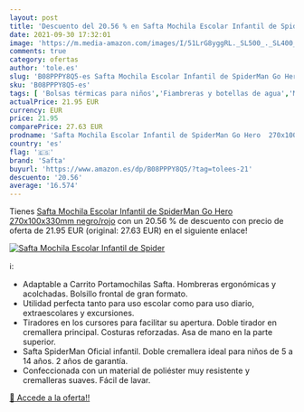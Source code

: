 ```yaml
---
layout: post
title: 'Descuento del 20.56 % en Safta Mochila Escolar Infantil de Spider'
date: 2021-09-30 17:32:01
image: 'https://m.media-amazon.com/images/I/51LrG8yggRL._SL500_._SL400_.jpg'
comments: true
category: ofertas
author: 'tole.es'
slug: 'B08PPPY8Q5-es Safta Mochila Escolar Infantil de SpiderMan Go Hero...'
sku: 'B08PPPY8Q5-es'
tags: [ 'Bolsas térmicas para niños','Fiambreras y botellas de agua','Material escolar','Material escolar y educativo','Oficina y papelería','escolar','mochila','safta', ]
actualPrice: 21.95 EUR
currency: EUR
price: 21.95
comparePrice: 27.63 EUR
prodname: 'Safta Mochila Escolar Infantil de SpiderMan Go Hero  270x100x330mm  negro/rojo'
country: 'es'
flag: '🇪🇸'
brand: 'Safta'
buyurl: 'https://www.amazon.es/dp/B08PPPY8Q5/?tag=tolees-21'
descuento: '20.56'
average: '16.574'
---
```


Tienes [Safta Mochila Escolar Infantil de SpiderMan Go Hero  270x100x330mm  negro/rojo](https://www.amazon.es/dp/B08PPPY8Q5/?tag=tolees-21) con un 20.56 % de descuento con precio de oferta de 21.95 EUR (original: 27.63 EUR) en el siguiente enlace!

[![Safta Mochila Escolar Infantil de Spider](https://m.media-amazon.com/images/I/51LrG8yggRL._SL500_._SL400_.jpg)](https://www.amazon.es/dp/B08PPPY8Q5/?tag=tolees-21)

ℹ️:

- Adaptable a Carrito Portamochilas Safta. Hombreras ergonómicas y acolchadas. Bolsillo frontal de gran formato.
- Utilidad perfecta tanto para uso escolar como para uso diario, extraescolares y excursiones.
- Tiradores en los cursores para facilitar su apertura. Doble tirador en cremallera principal. Costuras reforzadas. Asa de mano en la parte superior.
- Safta SpiderMan Oficial infantil. Doble cremallera ideal para niños de 5 a 14 años. 2 años de garantía.
- Confeccionada con un material de poliéster muy resistente y cremalleras suaves. Fácil de lavar.

[🛒 Accede a la oferta!!](https://www.amazon.es/dp/B08PPPY8Q5/?tag=tolees-21)
